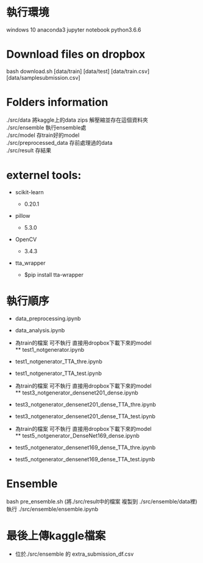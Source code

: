 # 執行環境
windows 10 anaconda3 jupyter notebook python3.6.6

# Download files on dropbox
bash download.sh [data/train] [data/test] [data/train.csv] [data/samplesubmission.csv]

# Folders information
./src/data                     將kaggle上的data zips 解壓縮並存在這個資料夾  
./src/ensemble                 執行ensemble處  
./src/model                    存train好的model  
./src/preprocessed_data        存前處理過的data  
./src/result                   存結果    
		
# externel tools:

* scikit-learn 
    * 0.20.1
	
* pillow 
    * 5.3.0

* OpenCV
    * 3.4.3

* tta_wrapper
    * $pip install tta-wrapper

# 執行順序

* data_preprocessing.ipynb
* data_analysis.ipynb

* 為train的檔案 可不執行 直接用dropbox下載下來的model  
** test1_notgenerator.ipynb

* test1_notgenerator_TTA_thre.ipynb
* test1_notgenerator_TTA_test.ipynb

* 為train的檔案 可不執行 直接用dropbox下載下來的model  
** test3_notgenerator_densenet201_dense.ipynb

* test3_notgenerator_densenet201_dense_TTA_thre.ipynb
* test3_notgenerator_densenet201_dense_TTA_test.ipynb

* 為train的檔案 可不執行 直接用dropbox下載下來的model  
** test5_notgenerator_DenseNet169_dense.ipynb

* test5_notgenerator_densenet169_dense_TTA_thre.ipynb
* test5_notgenerator_densenet169_dense_TTA_test.ipynb

# Ensemble
bash pre_ensemble.sh (將./src/result中的檔案 複製到 ./src/ensemble/data裡)
執行 ./src/ensemble/ensemble.ipynb

# 最後上傳kaggle檔案
* 位於./src/ensemble 的 extra_submission_df.csv
